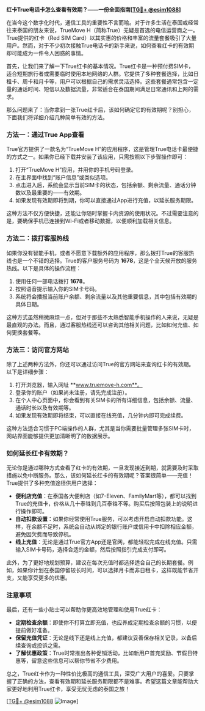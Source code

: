 **红卡True电话卡怎么查看有效期？——一份全面指南[[TG💪+ @esim1088](https://t.me/s/esim1088)]**

在当今这个数字化时代，通信工具的重要性不言而喻。对于许多生活在泰国或经常往来泰国的朋友来说，TrueMove H（简称True）无疑是首选的电信运营商之一。True提供的红卡（Red SIM Card）以其实惠的价格和丰富的流量套餐吸引了大量用户。然而，对于不少初次接触True电话卡的新手来说，如何查看红卡的有效期却可能成为一件令人困惑的事情。

首先，让我们来了解一下True红卡的基本情况。True红卡是一种预付费SIM卡，适合短期旅行者或需要临时使用本地网络的人群。它提供了多种套餐选择，比如日租卡、周卡和月卡等，用户可以根据自己的需求灵活选择。这些套餐通常包含一定量的通话时间、短信以及数据流量，非常适合在泰国期间满足日常通讯和上网的需求。

那么问题来了：当你拿到一张True红卡后，该如何确定它的有效期呢？别担心，下面我们将详细介绍几种简单有效的方法。

### 方法一：通过True App查看

True官方提供了一款名为“TrueMove H”的应用程序，这是管理True电话卡最便捷的方式之一。如果你已经下载并安装了该应用，只需按照以下步骤操作即可：

1. 打开“TrueMove H”应用，并用你的手机号码登录。
2. 在主界面中找到“账户信息”或类似选项。
3. 点击进入后，系统会显示当前SIM卡的状态，包括余额、剩余流量、通话分钟数以及最重要的——有效期。
4. 如果发现有效期即将到期，你可以直接通过App进行充值，以延长服务期限。

这种方法不仅方便快捷，还能让你随时掌握卡内资源的使用状况。不过需要注意的是，要确保手机已连接到Wi-Fi或者移动数据，以便顺利加载相关信息。

### 方法二：拨打客服热线

如果你没有智能手机，或者不愿意下载额外的应用程序，那么拨打True的客服热线也是一个不错的选择。True的客户服务号码为 **1678**，这是个全天候开放的服务热线。以下是具体的操作流程：

1. 使用任何一部电话拨打 **1678**。
2. 按照语音提示输入你的SIM卡号码。
3. 系统将会播报当前账户余额、剩余流量以及其他重要信息，其中包括有效期的具体日期。

这种方式虽然稍微麻烦一点，但对于那些不太熟悉智能手机操作的人来说，无疑是最直观的办法。而且，通过客服热线还可以咨询其他相关问题，比如如何充值、如何更换套餐等。

### 方法三：访问官方网站

除了上述两种方法外，你还可以通过访问True的官方网站来查询红卡的有效期。以下是详细步骤：

1. 打开浏览器，输入网址 **www.truemove-h.com**。
2. 登录你的账户（如果尚未注册，请先完成注册）。
3. 在个人中心页面中，你会看到有关SIM卡的所有详细信息，包括余额、流量、通话时长以及有效期等。
4. 如果发现有效期即将结束，可以直接在线充值，几分钟内即可完成续费。

这种方法适合习惯于PC端操作的人群，尤其是当你需要批量管理多张SIM卡时，网站界面能够提供更加清晰明了的数据展示。

### 如何延长红卡有效期？

无论你是通过哪种方式查看了红卡的有效期，一旦发现接近到期，就需要及时采取措施以免中断服务。那么，该如何延长红卡的有效期呢？答案很简单——充值！True提供了多种充值途径供用户选择：

- **便利店充值**：在泰国各大便利店（如7-Eleven、FamilyMart等），都可以找到True的充值卡，价格从几十泰铢到几百泰铢不等。购买后按照包装上的说明进行操作即可。
- **自动扣款设置**：如果你经常使用True服务，可以考虑开启自动扣款功能。这样，在余额不足时，系统会自动从绑定的银行账户或信用卡中扣除相应金额，避免因欠费而导致停机。
- **线上充值**：无论是通过True官方App还是官网，都能轻松完成在线充值。只需输入SIM卡号码，选择合适的金额，然后按照指引完成支付即可。

此外，为了更好地规划预算，建议在每次充值时都选择适合自己的长期套餐。例如，如果你计划在泰国停留较长时间，可以选择月卡而非日租卡，这样既能节省开支，又能享受更多的优惠。

### 注意事项

最后，还有一些小贴士可以帮助你更高效地管理和使用True红卡：

- **定期检查余额**：即使你不打算立即充值，也应养成定期检查余额的习惯，以便提前做好准备。
- **保留充值凭证**：无论是线下还是线上充值，都建议妥善保存相关记录，以备后续查询或投诉之需。
- **了解优惠政策**：True时常推出各种促销活动，比如新用户首充奖励、节假日特惠等，留意这些信息可以帮你节省不少费用。

总之，True红卡作为一种性价比极高的通信工具，深受广大用户的喜爱。只要掌握了正确的方法，查看有效期和延长服务期限都不是难事。希望这篇文章能帮助大家更好地利用True红卡，享受无忧无虑的泰国之旅！

[[TG💪+ @esim1088](https://t.me/s/esim1088) ![Image](https://i.postimg.cc/4NQfJmqS/Snipaste-2025-05-13-00-14-12.png)]